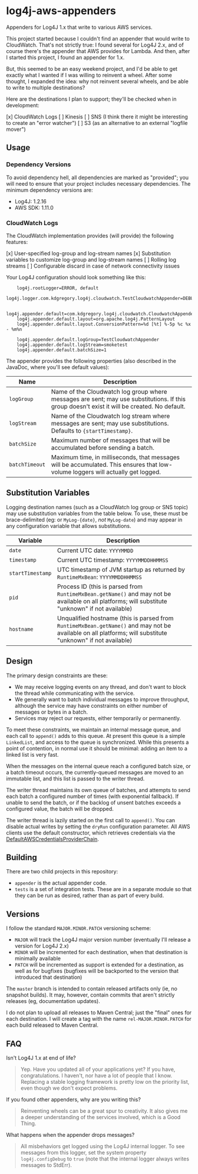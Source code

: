 # log4j-aws-appenders

Appenders for Log4J 1.x that write to various AWS services.

This project started because I couldn't find an appender that would write to CloudWatch.
That's not strictly true: I found several for Log4J 2.x, and of course there's the 
appender that AWS provides for Lambda. And then, after I started this project, I found
an appender for 1.x.

But, this seemed to be an easy weekend project, and I'd be able to get exactly what I
wanted if I was willing to reinvent a wheel. After some thought, I expanded the idea:
why not reinvent several wheels, and be able to write to multiple destinations?

Here are the destinations I plan to support; they'll be checked when in development:

  [x] CloudWatch Logs
  [ ] Kinesis
  [ ] SNS (I think there it might be interesting to create an "error watcher")
  [ ] S3 (as an alternative to an external "logfile mover")



## Usage

### Dependency Versions

To avoid dependency hell, all dependencies are marked as "provided"; you will need
to ensure that your project includes necessary dependencies. The minimum dependency
versions are:

* Log4J: 1.2.16
* AWS SDK: 1.11.0



### CloudWatch Logs

The CloudWatch implementation provides (will provide) the following features:

  [x] User-specified log-group and log-stream names
  [x] Substitution variables to customize log-group and log-stream names
  [ ] Rolling log streams
  [ ] Configurable discard in case of network connectivity issues


Your Log4J configuration should look something like this:

		log4j.rootLogger=ERROR, default
		log4j.logger.com.kdgregory.log4j.cloudwatch.TestCloudwatchAppender=DEBUG
		
		log4j.appender.default=com.kdgregory.log4j.cloudwatch.CloudwatchAppender
		log4j.appender.default.layout=org.apache.log4j.PatternLayout
		log4j.appender.default.layout.ConversionPattern=%d [%t] %-5p %c %x - %m%n
		
		log4j.appender.default.logGroup=TestCloudwatchAppender
		log4j.appender.default.logStream=smoketest
		log4j.appender.default.batchSize=1


The appender provides the following properties (also described in the JavaDoc, where you'll
see default values):

Name            | Description
----------------|----------------------------------------------------------------
`logGroup`      | Name of the Cloudwatch log group where messages are sent; may use substitutions. If this group doesn't exist it will be created. No default.
`logStream`     | Name of the Cloudwatch log stream where messages are sent; may use substitutions. Defaults to `{startTimestamp}`.
`batchSize`     | Maximum number of messages that will be accumulated before sending a batch.
`batchTimeout`  | Maximum time, in milliseconds, that messages will be accumulated. This ensures that low-volume loggers will actually get logged.


## Substitution Variables

Logging destination names (such as a CloudWatch log group or SNS topic) may use substitution variables
from the table below. To use, these must be brace-delimited (eg: or `MyLog-{date}`, _not_ `MyLog-date`)
and may appear in any configuration variable that allows substitutions.


Variable            | Description
--------------------|----------------------------------------------------------------
`date`              | Current UTC date: `YYYYMMDD`
`timestamp`         | Current UTC timestamp: `YYYYMMDDHHMMSS`
`startTimestamp`    | UTC timestamp of JVM startup as returned by `RuntimeMxBean`: `YYYYMMDDHHMMSS`
`pid`               | Process ID (this is parsed from `RuntimeMxBean.getName()` and may not be available on all platforms; will substitute "unknown" if not available)
`hostname`          | Unqualified hostname (this is parsed from `RuntimeMxBean.getName()` and may not be available on all platforms; will substitute "unknown" if not available)


## Design

The primary design constraints are these:

* We may receive logging events on any thread, and don't want to block the thread while communicating
  with the service.
* We generally want to batch individual messages to improve throughput, although the service may have
  constraints on either number of messages or bytes in a batch.
* Services may reject our requests, either temporarily or permanently.

To meet these constraints, we maintain an internal message queue, and each call to `append()` adds to
this queue. At present this queue is a simple `LinkedList`, and access to the queue is synchronized.
While this presents a point of contention, in normal use it should be minimal: adding an item to a linked
list is very fast.

When the messages on the internal queue reach a configured batch size, or a batch timeout occurs, the
currently-queued messages are moved to an immutable list, and this list is passed to the writer thread.

The writer thread maintains its own queue of batches, and attempts to send each batch a configured
number of times (with exponential fallback). If unable to send the batch, or if the backlog of unsent
batches exceeds a configured value, the batch will be dropped.

The writer thread is lazily started on the first call to `append()`. You can disable actual writes by
setting the `dryRun` configuration parameter. All AWS clients use the default constructor, which
retrieves credentials via the [DefaultAWSCredentialsProviderChain](http://docs.aws.amazon.com/AWSJavaSDK/latest/javadoc/com/amazonaws/auth/DefaultAWSCredentialsProviderChain.html).


## Building

There are two child projects in this repository:

* `appender` is the actual appender code.
* `tests` is a set of integration tests. These are in a separate module so that they can be run as
  desired, rather than as part of every build.


## Versions

I follow the standard `MAJOR.MINOR.PATCH` versioning scheme:

* `MAJOR` will track the Log4J major version number (eventually I'll release a version for Log4J 2.x)
* `MINOR` will be incremented for each destination, when that destination is minimally available
* `PATCH` will be incremented as support is extended for a destination, as well as for bugfixes
  (bugfixes will be backported to the version that introduced that destination)

The `master` branch is intended to contain released artifacts only (ie, no snapshot builds). It may,
however, contain commits that aren't strictly releases (eg, documentation updates).

I do not plan to upload all releases to Maven Central; just the "final" ones for each destination.
I will create a tag with the name `rel-MAJOR.MINOR.PATCH` for each build released to Maven Central.


## FAQ

Isn't Log4J 1.x at end of life?

> Yep. Have you updated all of your applications yet? If you have, congratulations.
  I haven't, nor have a lot of people that I know. Replacing a stable logging
  framework is pretty low on the priority list, even though we don't expect problems.

If you found other appenders, why are you writing this?

> Reinventing wheels can be a great spur to creativity. It also gives me a deeper
  understanding of the services involved, which is a Good Thing.

What happens when the appender drops messages?

> All misbehaviors get logged using the Log4J internal logger. To see messages from
  this logger, set the system property `log4j.configDebug` to `true` (note that the
  internal logger always writes messages to StdErr).
